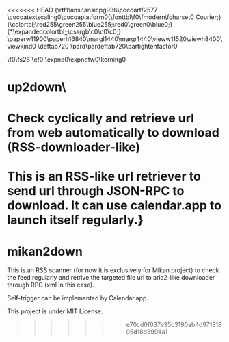 <<<<<<< HEAD
{\rtf1\ansi\ansicpg936\cocoartf2577
\cocoatextscaling0\cocoaplatform0{\fonttbl\f0\fmodern\fcharset0 Courier;}
{\colortbl;\red255\green255\blue255;\red0\green0\blue0;}
{\*\expandedcolortbl;;\cssrgb\c0\c0\c0;}
\paperw11900\paperh16840\margl1440\margr1440\vieww11520\viewh8400\viewkind0
\deftab720
\pard\pardeftab720\partightenfactor0

\f0\fs26 \cf0 \expnd0\expndtw0\kerning0
# up2down\
Check cyclically and retrieve url from web automatically to download (RSS-downloader-like)\
\
This is an RSS-like url retriever to send url through JSON-RPC to download. It can use calendar.app to launch itself regularly.}
=======
# mikan2down

This is an RSS scanner (for now it is exclusively for Mikan project) to check the feed regularly and retrive the targeted file url to aria2-like downloader through RPC (xml in this case).

Self-trigger can be implemented by Calendar.app. 

This project is under MIT License.
>>>>>>> e70cd0f637e35c3190ab4d97131895d18d3994a1
